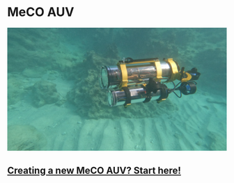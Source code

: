 # MeCO AUV

![image](https://github.com/MeCO-AUV/.github/blob/main/profile/meco_tetherless_bbd_24.jpg)


## [Creating a new MeCO AUV? Start here!](https://github.com/MeCO-AUV/MeCO-Documentation/wiki)

